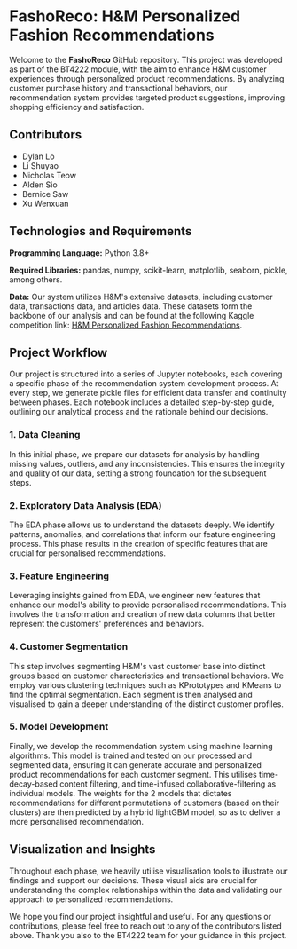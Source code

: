 # FashoReco: H&M Personalized Fashion Recommendations

Welcome to the **FashoReco** GitHub repository. This project was developed as part of the BT4222 module, with the aim to enhance H&M customer experiences through personalized product recommendations. By analyzing customer purchase history and transactional behaviors, our recommendation system provides targeted product suggestions, improving shopping efficiency and satisfaction.

## Contributors
- Dylan Lo
- Li Shuyao
- Nicholas Teow
- Alden Sio
- Bernice Saw
- Xu Wenxuan

## Technologies and Requirements

**Programming Language:** Python 3.8+

**Required Libraries:** pandas, numpy, scikit-learn, matplotlib, seaborn, pickle, among others.

**Data:** Our system utilizes H&M's extensive datasets, including customer data, transactions data, and articles data. These datasets form the backbone of our analysis and can be found at the following Kaggle competition link: [H&M Personalized Fashion Recommendations](https://www.kaggle.com/competitions/h-and-m-personalized-fashion-recommendations/overview).

## Project Workflow

Our project is structured into a series of Jupyter notebooks, each covering a specific phase of the recommendation system development process. At every step, we generate pickle files for efficient data transfer and continuity between phases. Each notebook includes a detailed step-by-step guide, outlining our analytical process and the rationale behind our decisions.

### 1. Data Cleaning
In this initial phase, we prepare our datasets for analysis by handling missing values, outliers, and any inconsistencies. This ensures the integrity and quality of our data, setting a strong foundation for the subsequent steps.

### 2. Exploratory Data Analysis (EDA)
The EDA phase allows us to understand the datasets deeply. We identify patterns, anomalies, and correlations that inform our feature engineering process. This phase results in the creation of specific features that are crucial for personalised recommendations.

### 3. Feature Engineering
Leveraging insights gained from EDA, we engineer new features that enhance our model's ability to provide personalised recommendations. This involves the transformation and creation of new data columns that better represent the customers' preferences and behaviors.

### 4. Customer Segmentation
This step involves segmenting H&M's vast customer base into distinct groups based on customer characteristics and transactional behaviors. We employ various clustering techniques such as KPrototypes and KMeans to find the optimal segmentation. Each segment is then analysed and visualised to gain a deeper understanding of the distinct customer profiles.

### 5. Model Development
Finally, we develop the recommendation system using machine learning algorithms. This model is trained and tested on our processed and segmented data, ensuring it can generate accurate and personalized product recommendations for each customer segment. This utilises time-decay-based content filtering, and time-infused collaborative-filtering as individual models. The weights for the 2 models that dictates recommendations for different permutations of customers (based on their clusters) are then predicted by a hybrid lightGBM model, so as to deliver a more personalised recommendation.

## Visualization and Insights
Throughout each phase, we heavily utilise visualisation tools to illustrate our findings and support our decisions. These visual aids are crucial for understanding the complex relationships within the data and validating our approach to personalized recommendations.

We hope you find our project insightful and useful. For any questions or contributions, please feel free to reach out to any of the contributors listed above. Thank you also to the BT4222 team for your guidance in this project. 

